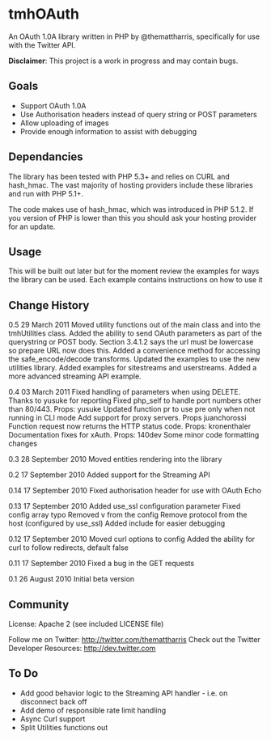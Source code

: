 # tmhOAuth

An OAuth 1.0A library written in PHP by @themattharris, specifically for use
with the Twitter API.

**Disclaimer**: This project is a work in progress and may contain bugs.

## Goals

- Support OAuth 1.0A
- Use Authorisation headers instead of query string or POST parameters
- Allow uploading of images
- Provide enough information to assist with debugging

## Dependancies

The library has been tested with PHP 5.3+ and relies on CURL and hash_hmac. The
vast majority of hosting providers include these libraries and run with PHP 5.1+.

The code makes use of hash_hmac, which was introduced in PHP 5.1.2. If you version
of PHP is lower than this you should ask your hosting provider for an update.

## Usage

This will be built out later but for the moment review the examples for ways
the library can be used. Each example contains instructions on how to use it

## Change History
0.5   29 March 2011
      Moved utility functions out of the main class and into the tmhUtilities class.
      Added the ability to send OAuth parameters as part of the querystring or POST body.
      Section 3.4.1.2 says the url must be lowercase so prepare URL now does this.
      Added a convenience method for accessing the safe_encode/decode transforms.
      Updated the examples to use the new utilities library.
      Added examples for sitestreams and userstreams.
      Added a more advanced streaming API example.

0.4   03 March 2011
      Fixed handling of parameters when using DELETE. Thanks to yusuke for reporting
      Fixed php_self to handle port numbers other than 80/443. Props: yusuke
      Updated function pr to use pre only when not running in CLI mode
      Add support for proxy servers. Props juanchorossi
      Function request now returns the HTTP status code. Props: kronenthaler
      Documentation fixes for xAuth. Props: 140dev
      Some minor code formatting changes

0.3   28 September 2010
      Moved entities rendering into the library

0.2   17 September 2010
      Added support for the Streaming API

0.14  17 September 2010
      Fixed authorisation header for use with OAuth Echo

0.13  17 September 2010
      Added use_ssl configuration parameter
      Fixed config array typo
      Removed v from the config
      Remove protocol from the host (configured by use_ssl)
      Added include for easier debugging

0.12  17 September 2010
      Moved curl options to config
      Added the ability for curl to follow redirects, default false

0.11  17 September 2010
      Fixed a bug in the GET requests

0.1   26 August 2010
      Initial beta version

## Community

License: Apache 2 (see included LICENSE file)

Follow me on Twitter: <http://twitter.com/themattharris>
Check out the Twitter Developer Resources: <http://dev.twitter.com>

## To Do

- Add good behavior logic to the Streaming API handler - i.e. on disconnect back off
- Add demo of responsible rate limit handling
- Async Curl support
- Split Utilities functions out